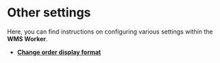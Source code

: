 # Other settings 

Here, you can find instructions on configuring various settings within the **WMS Worker**. 

- **[Change order display format](~change-order-display-format.md)**
